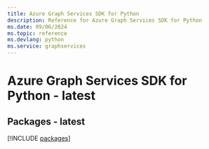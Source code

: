 ```yaml
---
title: Azure Graph Services SDK for Python
description: Reference for Azure Graph Services SDK for Python
ms.date: 09/06/2024
ms.topic: reference
ms.devlang: python
ms.service: graphservices
---
```

# Azure Graph Services SDK for Python - latest
## Packages - latest
[!INCLUDE [packages](graph-services-index.md)]